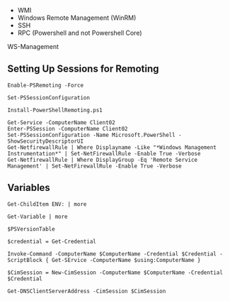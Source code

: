 - WMI
- Windows Remote Management (WinRM)
- SSH
- RPC (Powershell and not Powershell Core)

WS-Management

## Setting Up Sessions for Remoting

```
Enable-PSRemoting -Force

Set-PSSessionConfiguration

Install-PowerShellRemoting.ps1
```

```
Get-Service -ComputerName Client02
Enter-PSSession -ComputerName Client02
Set-PSSessionConfiguration -Name Microsoft.PowerShell -ShowSecurityDescriptorUI
Get-NetfirewallRule | Where Displayname -Like "*Windows Management Instrumentation*" | Set-NetFirewallRule -Enable True -Verbose
Get-NetfirewallRule | Where DisplayGroup -Eq 'Remote Service Management' | Set-NetFirewallRule -Enable True -Verbose
```

## Variables

```
Get-ChildItem ENV: | more
```

```
Get-Variable | more
```

```
$PSVersionTable
```

```
$credential = Get-Credential
```

```
Invoke-Command -ComputerName $ComputerName -Credential $Credential -ScriptBlock { Get-SErvice -ComputerName $using:ComputerName }
```

```
$CimSession = New-CimSession -ComputerName $ComputerName -Credential $Credential

Get-DNSClientServerAddress -CimSession $CimSession
```
